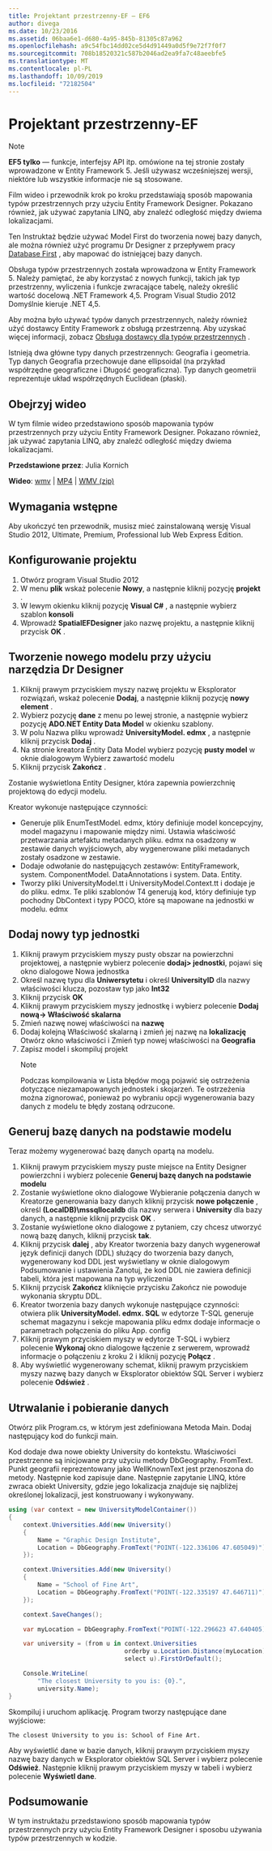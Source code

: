 ```yaml
---
title: Projektant przestrzenny-EF — EF6
author: divega
ms.date: 10/23/2016
ms.assetid: 06baa6e1-d680-4a95-845b-81305c87a962
ms.openlocfilehash: a9c54fbc14dd02ce5d4d91449a0d5f9e72f7f0f7
ms.sourcegitcommit: 708b18520321c587b2046ad2ea9fa7c48aeebfe5
ms.translationtype: MT
ms.contentlocale: pl-PL
ms.lasthandoff: 10/09/2019
ms.locfileid: "72182504"
---
```

# <a name="spatial---ef-designer"></a>Projektant przestrzenny-EF
> [!NOTE]
> **EF5 tylko** — funkcje, interfejsy API itp. omówione na tej stronie zostały wprowadzone w Entity Framework 5. Jeśli używasz wcześniejszej wersji, niektóre lub wszystkie informacje nie są stosowane.

Film wideo i przewodnik krok po kroku przedstawiają sposób mapowania typów przestrzennych przy użyciu Entity Framework Designer. Pokazano również, jak używać zapytania LINQ, aby znaleźć odległość między dwiema lokalizacjami.

Ten Instruktaż będzie używać Model First do tworzenia nowej bazy danych, ale można również użyć programu Dr Designer z przepływem pracy [Database First](~/ef6/modeling/designer/workflows/database-first.md) , aby mapować do istniejącej bazy danych.

Obsługa typów przestrzennych została wprowadzona w Entity Framework 5. Należy pamiętać, że aby korzystać z nowych funkcji, takich jak typ przestrzenny, wyliczenia i funkcje zwracające tabelę, należy określić wartość docelową .NET Framework 4,5. Program Visual Studio 2012 Domyślnie kieruje .NET 4,5.

Aby można było używać typów danych przestrzennych, należy również użyć dostawcy Entity Framework z obsługą przestrzenną. Aby uzyskać więcej informacji, zobacz [Obsługa dostawcy dla typów przestrzennych](~/ef6/fundamentals/providers/spatial-support.md) .

Istnieją dwa główne typy danych przestrzennych: Geografia i geometria. Typ danych Geografia przechowuje dane ellipsoidal (na przykład współrzędne geograficzne i Długość geograficzna). Typ danych geometrii reprezentuje układ współrzędnych Euclidean (płaski).

## <a name="watch-the-video"></a>Obejrzyj wideo
W tym filmie wideo przedstawiono sposób mapowania typów przestrzennych przy użyciu Entity Framework Designer. Pokazano również, jak używać zapytania LINQ, aby znaleźć odległość między dwiema lokalizacjami.

**Przedstawione przez**: Julia Kornich

**Wideo**: [wmv](https://download.microsoft.com/download/E/C/9/EC9E6547-8983-4C1F-A919-D33210E4B213/HDI-ITPro-MSDN-winvideo-spatialwithdesigner.wmv) | [MP4](https://download.microsoft.com/download/E/C/9/EC9E6547-8983-4C1F-A919-D33210E4B213/HDI-ITPro-MSDN-mp4video-spatialwithdesigner.m4v) | [WMV (zip)](https://download.microsoft.com/download/E/C/9/EC9E6547-8983-4C1F-A919-D33210E4B213/HDI-ITPro-MSDN-winvideo-spatialwithdesigner.zip)

## <a name="pre-requisites"></a>Wymagania wstępne

Aby ukończyć ten przewodnik, musisz mieć zainstalowaną wersję Visual Studio 2012, Ultimate, Premium, Professional lub Web Express Edition.

## <a name="set-up-the-project"></a>Konfigurowanie projektu

1.  Otwórz program Visual Studio 2012
2.  W menu **plik** wskaż polecenie **Nowy**, a następnie kliknij pozycję **projekt** .
3.  W lewym okienku kliknij pozycję **Visual C\#** , a następnie wybierz szablon **konsoli**
4.  Wprowadź **SpatialEFDesigner** jako nazwę projektu, a następnie kliknij przycisk **OK** .

## <a name="create-a-new-model-using-the-ef-designer"></a>Tworzenie nowego modelu przy użyciu narzędzia Dr Designer

1.  Kliknij prawym przyciskiem myszy nazwę projektu w Eksplorator rozwiązań, wskaż polecenie **Dodaj**, a następnie kliknij pozycję **nowy element** .
2.  Wybierz pozycję **dane** z menu po lewej stronie, a następnie wybierz pozycję **ADO.NET Entity Data Model** w okienku szablony.
3.  W polu Nazwa pliku wprowadź **UniversityModel. edmx** , a następnie kliknij przycisk **Dodaj** .
4.  Na stronie kreatora Entity Data Model wybierz pozycję **pusty model** w oknie dialogowym Wybierz zawartość modelu
5.  Kliknij przycisk **Zakończ** .

Zostanie wyświetlona Entity Designer, która zapewnia powierzchnię projektową do edycji modelu.

Kreator wykonuje następujące czynności:

-   Generuje plik EnumTestModel. edmx, który definiuje model koncepcyjny, model magazynu i mapowanie między nimi. Ustawia właściwość przetwarzania artefaktu metadanych pliku. edmx na osadzony w zestawie danych wyjściowych, aby wygenerowane pliki metadanych zostały osadzone w zestawie.
-   Dodaje odwołanie do następujących zestawów: EntityFramework, system. ComponentModel. DataAnnotations i system. Data. Entity.
-   Tworzy pliki UniversityModel.tt i UniversityModel.Context.tt i dodaje je do pliku. edmx. Te pliki szablonów T4 generują kod, który definiuje typ pochodny DbContext i typy POCO, które są mapowane na jednostki w modelu. edmx

## <a name="add-a-new-entity-type"></a>Dodaj nowy typ jednostki

1.  Kliknij prawym przyciskiem myszy pusty obszar na powierzchni projektowej, a następnie wybierz polecenie **dodaj&gt; jednostki**, pojawi się okno dialogowe Nowa jednostka
2.  Określ nazwę typu dla **Uniwersytetu** i określ **UniversityID** dla nazwy właściwości klucza, pozostaw typ jako **Int32**
3.  Kliknij przycisk **OK**
4.  Kliknij prawym przyciskiem myszy jednostkę i wybierz polecenie **Dodaj nową-&gt; Właściwość skalarna**
5.  Zmień nazwę nowej właściwości na **nazwę**
6.  Dodaj kolejną Właściwość skalarną i zmień jej nazwę na **lokalizację** Otwórz okno właściwości i Zmień typ nowej właściwości na **Geografia**
7.  Zapisz model i skompiluj projekt
    > [!NOTE]
    > Podczas kompilowania w Lista błędów mogą pojawić się ostrzeżenia dotyczące niezamapowanych jednostek i skojarzeń. Te ostrzeżenia można zignorować, ponieważ po wybraniu opcji wygenerowania bazy danych z modelu te błędy zostaną odrzucone.

## <a name="generate-database-from-model"></a>Generuj bazę danych na podstawie modelu

Teraz możemy wygenerować bazę danych opartą na modelu.

1.  Kliknij prawym przyciskiem myszy puste miejsce na Entity Designer powierzchni i wybierz polecenie **Generuj bazę danych na podstawie modelu**
2.  Zostanie wyświetlone okno dialogowe Wybieranie połączenia danych w Kreatorze generowania bazy danych kliknij przycisk **nowe połączenie** , określ **(LocalDB)\\mssqllocaldb** dla nazwy serwera i **University** dla bazy danych, a następnie kliknij przycisk **OK** .
3.  Zostanie wyświetlone okno dialogowe z pytaniem, czy chcesz utworzyć nową bazę danych, kliknij przycisk **tak**.
4.  Kliknij przycisk **dalej** , aby Kreator tworzenia bazy danych wygenerował język definicji danych (DDL) służący do tworzenia bazy danych, wygenerowany kod DDL jest wyświetlany w oknie dialogowym Podsumowanie i ustawienia Zanotuj, że kod DDL nie zawiera definicji tabeli, która jest mapowana na typ wyliczenia
5.  Kliknij przycisk **Zakończ** kliknięcie przycisku Zakończ nie powoduje wykonania skryptu DDL.
6.  Kreator tworzenia bazy danych wykonuje następujące czynności: otwiera plik **UniversityModel. edmx. SQL** w edytorze T-SQL generuje schemat magazynu i sekcje mapowania pliku edmx dodaje informacje o parametrach połączenia do pliku App. config
7.  Kliknij prawym przyciskiem myszy w edytorze T-SQL i wybierz polecenie **Wykonaj** okno dialogowe łączenie z serwerem, wprowadź informacje o połączeniu z kroku 2 i kliknij pozycję **Połącz** .
8.  Aby wyświetlić wygenerowany schemat, kliknij prawym przyciskiem myszy nazwę bazy danych w Eksplorator obiektów SQL Server i wybierz polecenie **Odśwież** .

## <a name="persist-and-retrieve-data"></a>Utrwalanie i pobieranie danych

Otwórz plik Program.cs, w którym jest zdefiniowana Metoda Main. Dodaj następujący kod do funkcji main.

Kod dodaje dwa nowe obiekty University do kontekstu. Właściwości przestrzenne są inicjowane przy użyciu metody DbGeography. FromText. Punkt geografii reprezentowany jako WellKnownText jest przenoszona do metody. Następnie kod zapisuje dane. Następnie zapytanie LINQ, które zwraca obiekt University, gdzie jego lokalizacja znajduje się najbliżej określonej lokalizacji, jest konstruowany i wykonywany.

``` csharp
using (var context = new UniversityModelContainer())
{
    context.Universities.Add(new University()
    {
        Name = "Graphic Design Institute",
        Location = DbGeography.FromText("POINT(-122.336106 47.605049)"),
    });

    context.Universities.Add(new University()
    {
        Name = "School of Fine Art",
        Location = DbGeography.FromText("POINT(-122.335197 47.646711)"),
    });

    context.SaveChanges();

    var myLocation = DbGeography.FromText("POINT(-122.296623 47.640405)");

    var university = (from u in context.Universities
                                orderby u.Location.Distance(myLocation)
                                select u).FirstOrDefault();

    Console.WriteLine(
        "The closest University to you is: {0}.",
        university.Name);
}
```

Skompiluj i uruchom aplikację. Program tworzy następujące dane wyjściowe:

```console
The closest University to you is: School of Fine Art.
```

Aby wyświetlić dane w bazie danych, kliknij prawym przyciskiem myszy nazwę bazy danych w Eksplorator obiektów SQL Server i wybierz polecenie **Odśwież**. Następnie kliknij prawym przyciskiem myszy w tabeli i wybierz polecenie **Wyświetl dane**.

## <a name="summary"></a>Podsumowanie

W tym instruktażu przedstawiono sposób mapowania typów przestrzennych przy użyciu Entity Framework Designer i sposobu używania typów przestrzennych w kodzie. 
